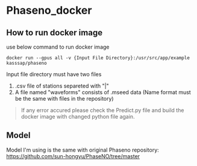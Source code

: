 # Phaseno_docker

## How to run docker image

use below command to run docker image
```
docker run --gpus all -v {Input File Directory}:/usr/src/app/example kasssap/phaseno
```
Input file directory must have two files
  1. .csv file of stations separeted with "|"
  2. A file named "waveforms" consists of .mseed data (Name format must be the same with files in the repository) 
>If any error accured please check the Predict.py file and build the docker image with changed python file again. 

## Model
Model I'm using is the same with original Phaseno repository:
https://github.com/sun-hongyu/PhaseNO/tree/master
